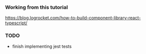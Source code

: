 ### Working from this tutorial

https://blog.logrocket.com/how-to-build-component-library-react-typescript/

### TODO

- finish implementing jest tests
